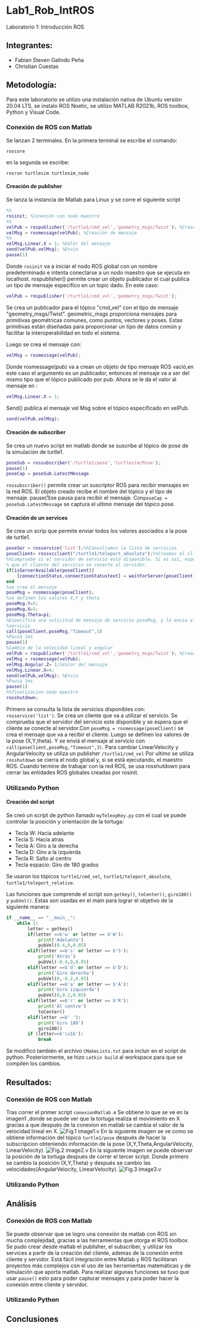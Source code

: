 # Lab1_Rob_IntROS
Laboratorio 1: Introducción ROS
## Integrantes:
- Fabian Steven Galindo Peña
- Christian Cuestas
## Metodología:
Para este laboratorio se utilizo una instalación nativa de Ubuntu versión 20.04 LTS, se instalo ROS Noetic, se utilizo MATLAB
R2021b, ROS toolbox, Python y Visual Code. 
### Conexión de ROS con Matlab
Se lanzan 2 terminales. En la primera terminal se escribe el comando:
```
roscore
```
en la segunda se escribe:
```
rosrun turtlesim turtlesim_node
```
#### Creación de publisher
Se lanza la instancia de Matlab para Linux y se corre el siguiente script
```matlab
%%
rosinit; %Conexión con nodo maestro
%%
velPub = rospublisher('/turtle1/cmd_vel','geometry_msgs/Twist'); %Creación publicador
velMsg = rosmessage(velPub); %Creación de mensaje
%%
velMsg.Linear.X = 1; %Valor del mensaje
send(velPub,velMsg); %Envio
pause(1)  
```
Donde `rosinit` va a iniciar el nodo ROS global con un nombre predeterminado e intenta conectarse a un nodo maestro que se ejecuta en localhost. 
rospublisher() permite crear un objeto publicador el cual publica un tipo de mensaje especifico en un topic dado. En este caso:
```matlab
velPub = rospublisher('/turtle1/cmd_vel','geometry_msgs/Twist');
```
Se crea un publicador para el tópico "cmd_vel" con el tipo de mensaje "geometry_msgs/Twist". geometric_msgs proporciona mensajes para primitivas geométricas comunes, como puntos, vectores y poses. Estas primitivas están diseñadas para proporcionar un tipo de datos común y facilitar la interoperabilidad en todo el sistema. 

Luego se crea el mensaje con:
```matlab
velMsg = rosmessage(velPub);
```
Donde rosmessage(pub) va a crean un objeto de tipo mensaje ROS vació,en este caso el argumento es un publicador, entonces el mensaje va a ser del mismo tipo que el tópico publicado por pub. 
Ahora se le da el valor al mensaje en :
```matlab
velMsg.Linear.X = 1;
```
Send() publica el mensaje vel Msg sobre el tópico especificado en velPub.
```matlab
send(velPub,velMsg);
```

#### Creación de subscriber
Se crea un nuevo script en matlab donde se suscribe al tópico de pose de la simulación de turtle1.
```matlab
poseSub = rossubscriber('/turtle1/pose','turtlesim/Pose'); 
pause(1) 
poseCap = poseSub.LatestMessage
```
`rossubscriber()` permite crear un suscriptor ROS para recibir mensajes en la red ROS. El objeto creado recibe el nombre del tópico y el tipo de mensaje.
pause(1)se pausa para recibir el mensaje. Con`poseCap = poseSub.LatestMessage` se captura el ultimo mensaje del tópico pose.
#### Creación de un services
Se crea un scrip que permite enviar todos los valores asociados a la pose de turtle1.
```matlab
poseSer = rosservice('list');%%Consultamos la lista de servicios
poseClient= rossvcclient("/turtle1/teleport_absolute");%%Creamos el cliente
%%Compruebe si el servidor de servicio está disponible. Si es así, espere a
% que el cliente del servicio se conecte al servidor.
if(isServerAvailable(poseClient))
    [connectionStatus,connectionStatustext] = waitForServer(poseClient)
end
%se crea el mensaje
poseMsg = rosmessage(poseClient);
%se definen los valores X,Y y theta 
poseMsg.Y=5;
poseMsg.X=5;
poseMsg.Theta=pi;
%Especifica una solicitud de mensaje de servicio poseMsg, y lo envia al
%servicio 
call(poseClient,poseMsg,"Timeout",3)
%Pausa 1ms
pause(1)
%Cambio de la velocidad lineal y angular
velPub = rospublisher('/turtle1/cmd_vel','geometry_msgs/Twist'); %Creacion publicador
velMsg = rosmessage(velPub);
velMsg.Angular.Z= 1;%Valor del mensaje
velMsg.Linear.X=4;
send(velPub,velMsg); %Envio
%Pausa 1ms
pause(1) 
%%finalizacion nodo maestro
rosshutdown;
```
Primero se consulta la lista de servicios disponibles con: `rosservice('list')`. Se crea un cliente que va a utilizar el servicio. Se comprueba que el servidor del servicio este disponible y se espera que el cliente se conecte al servidor.Con `poseMsg = rosmessage(poseClient)` se crea el mensaje que va a recibir el cliente. Luego se definen los valores de la pose (X,Y,theta). Y se enviá el mensaje al servicio con `call(poseClient,poseMsg,"Timeout",3)`.
Para cambiar LinearVelocity y AngularVelocity se utiliza un publisher `/turtle1/cmd_vel`
Por ultimo se utiliza `rosshutdown` se cierra el nodo global y, si se está ejecutando, el maestro ROS. Cuando termine de trabajar con la red ROS, se usa rosshutdown para cerrar las entidades ROS globales creadas por rosinit.
### Utilizando Python

#### Creación del script

Se creó un script de python llamado `myTeleopKey.py` con el cual se puede controlar la posición y orientación de la tortuga:

- Tecla W: Hacia adelante
- Tecla S: Hacia atras
- Tecla A: Giro a la derecha
- Tecla D: Giro a la izquierda
- Tecla R: Salto al centro
- Tecla espacio: Giro de 180 grados

Se usaron los tópicos `turtle1/cmd_vel`, `turtle1/teleport_absolute`, `turtle1/teleport_relative`.

Las funciones que comprende el script son `getkey()`, `toCenter()`, `giro180()` y `pubVel()`. Estas son usadas en el main para lograr el objetivo de la siguiente manera:

```python
if __name__ == "__main__":
    while 1:
        letter = getkey()
        if(letter ==b'w' or letter == b'W'):
            print('Adelante')
            pubVel(0.4,0,0.05)
        elif(letter ==b's' or letter == b'S'):
            print('Atrás')
            pubVel(-0.4,0,0.05)
        elif(letter ==b'd' or letter == b'D'):
            print('Giro derecha')
            pubVel(0,-0.2,0.05)
        elif(letter ==b'a' or letter == b'A'):
            print('Giro izquierda')
            pubVel(0,0.2,0.05)
        elif(letter ==b'r' or letter == b'R'):
            print('Al centro')
            toCenter()
        elif(letter ==b' '):
            print('Giro 180')
            giro180()
        if (letter==b'\x1b'):
            break
```

Se modificó también el archivo `CMakeLists.txt` para incluir en el script de python. Posteriormente, se hizo `catkin build` al workspace para que se compilen los cambios.

## Resultados:
### Conexión de ROS con Matlab
Tras correr el primer script `conexionMatlab.m` Se obtiene lo que se ve en la imagen1 ,donde se puede ver que la tortuga realiza el movimiento en X gracias a que después de la conexion en matlab se cambia el valor de la velocidad lineal en X.
![Fig.1 image1.v](https://github.com/fsgalindope/Lab1_Rob_IntROS/blob/main/recursos/image1.png)
En la siguiente imagen se ve como se obtiene información del tópico `turtle1/pose` después de hacer la subscripcion obteniendo información de la pose (X,Y,Theta,AngularVelocity, LinearVelocity). 
![Fig.2 image2.v](https://github.com/fsgalindope/Lab1_Rob_IntROS/blob/main/recursos/image2.png)
En la siguiente imagen se puede observar la posición de la tortuga después de correr el tercer script. Donde primero se cambio la posición (X,Y,Theta) y después se cambio las velocidades(AngularVelocity, LinearVelocity). 
![Fig.3 image3.v](https://github.com/fsgalindope/Lab1_Rob_IntROS/blob/main/recursos/image3.png)
### Utilizando Python




## Análisis
### Conexión de ROS con Matlab
Se puede observar que se logro una conexión de matlab con ROS sin mucha complejidad, gracias a las herramientas que otorga el ROS toolbox. Se pudo crear desde matlab el publisher, el subscriber, y utilizar los services a partir de la creación del cliente, ademas de la conexión entre cliente y servidor.
Está fácil integración entre Matlab y ROS facilitaran proyectos más complejos con el uso de las herramientas matemáticas y de simulación que aporta matlab.
Para realizar algunas funciones se tuvo que usar `pause()` esto para poder capturar mensajes y para poder hacer la conexión entre cliente y servidor.

### Utilizando Python
## Conclusiones


